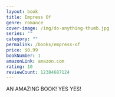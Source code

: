 ```yaml
---
layout: book
title: Empress Of
genre: romance
cover-image: /img/do-anything-thumb.jpg
series: ""
category: ""
permalink: /books/empress-of
price: $0.99
bookNumber: 1
amazonLink: amazon.com
rating: 10
reviewCount: 12384687124
---
```

AN AMAZING BOOK! YES YES!